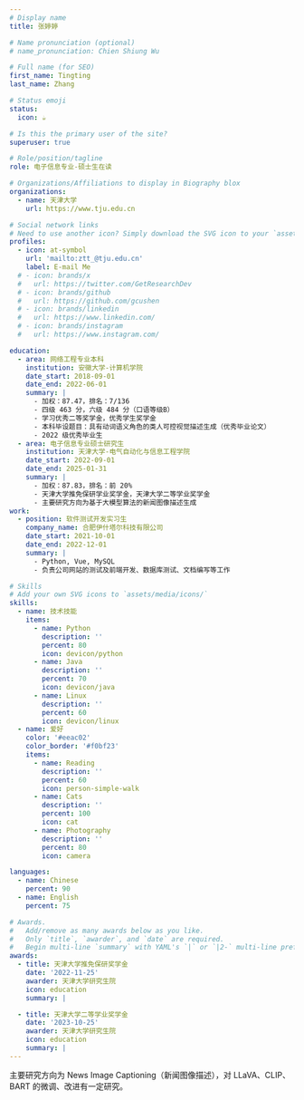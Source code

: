 ```yaml
---
# Display name
title: 张婷婷

# Name pronunciation (optional)
# name_pronunciation: Chien Shiung Wu

# Full name (for SEO)
first_name: Tingting
last_name: Zhang

# Status emoji
status:
  icon: ☕️

# Is this the primary user of the site?
superuser: true

# Role/position/tagline
role: 电子信息专业-硕士生在读

# Organizations/Affiliations to display in Biography blox
organizations:
  - name: 天津大学
    url: https://www.tju.edu.cn

# Social network links
# Need to use another icon? Simply download the SVG icon to your `assets/media/icons/` folder.
profiles:
  - icon: at-symbol
    url: 'mailto:ztt_@tju.edu.cn'
    label: E-mail Me
  # - icon: brands/x
  #   url: https://twitter.com/GetResearchDev
  # - icon: brands/github
  #   url: https://github.com/gcushen
  # - icon: brands/linkedin
  #   url: https://www.linkedin.com/
  # - icon: brands/instagram
  #   url: https://www.instagram.com/

education:
  - area: 网络工程专业本科
    institution: 安徽大学-计算机学院
    date_start: 2018-09-01
    date_end: 2022-06-01
    summary: |
      - 加权：87.47，排名：7/136
      - 四级 463 分，六级 484 分（口语等级B）
      - 学习优秀⼆等奖学金，优秀学⽣奖学金
      - 本科毕设题⽬：具有动词语义角色的类人可控视觉描述⽣成（优秀毕业论文）
      - 2022 级优秀毕业生
  - area: 电子信息专业硕士研究生
    institution: 天津大学-电气自动化与信息工程学院
    date_start: 2022-09-01
    date_end: 2025-01-31
    summary: |
      - 加权：87.83，排名：前 20%
      - 天津⼤学推免保研学业奖学金，天津大学⼆等学业奖学金
      - 主要研究⽅向为基于大模型算法的新闻图像描述生成
work:
  - position: 软件测试开发实习生
    company_name: 合肥伊什塔尔科技有限公司
    date_start: 2021-10-01
    date_end: 2022-12-01
    summary: |
      - Python, Vue, MySQL
      - 负责公司⽹站的测试及前端开发、数据库测试、文档编写等工作

# Skills
# Add your own SVG icons to `assets/media/icons/`
skills:
  - name: 技术技能
    items:
      - name: Python
        description: ''
        percent: 80
        icon: devicon/python
      - name: Java
        description: ''
        percent: 70
        icon: devicon/java
      - name: Linux
        description: ''
        percent: 60
        icon: devicon/linux
  - name: 爱好
    color: '#eeac02'
    color_border: '#f0bf23'
    items:
      - name: Reading
        description: ''
        percent: 60
        icon: person-simple-walk
      - name: Cats
        description: ''
        percent: 100
        icon: cat
      - name: Photography
        description: ''
        percent: 80
        icon: camera

languages:
  - name: Chinese
    percent: 90
  - name: English
    percent: 75

# Awards.
#   Add/remove as many awards below as you like.
#   Only `title`, `awarder`, and `date` are required.
#   Begin multi-line `summary` with YAML's `|` or `|2-` multi-line prefix and indent 2 spaces below.
awards:
  - title: 天津大学推免保研奖学金
    date: '2022-11-25'
    awarder: 天津大学研究生院
    icon: education
    summary: |

  - title: 天津大学二等学业奖学金
    date: '2023-10-25'
    awarder: 天津大学研究生院
    icon: education
    summary: |
---
```


主要研究方向为 News Image Captioning（新闻图像描述），对 LLaVA、CLIP、BART 的微调、改进有一定研究。
